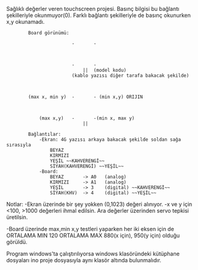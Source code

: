 Sağlıklı değerler veren touchscreen projesi.
Basınç bilgisi bu bağlantı şekilleriyle okunmuyor(0). Farklı bağlantı şekilleriyle de basınç okunurken x,y okunamadı.


			Board görünümü:

							-		-



							-		-
								||	(model kodu)
							(kablo yazısı diğer tarafa bakacak şekilde)



			(max x, min y)	-		- (min x,y) ORIJIN



				(max x,y)	-		-(min x, max y)
								||

			Bağlantılar:
				-Ekran: 4G yazısı arkaya bakacak şekilde soldan sağa sırasıyla
					BEYAZ
					KIRMIZI
					YEŞİL ~~KAHVERENGİ~~
					SİYAH(KAHVERENGİ) ~~YEŞİL~~
				-Board:
					BEYAZ 		-> A0	(analog)
					KIRMIZI 	-> A1	(analog)
					YEŞİL 		-> 3	(digital) ~~KAHVERENGİ~~
					SİYAH(KHV)	-> 4	(digital) ~~YEŞİL~~

Notlar:
-Ekran üzerinde bir şey yokken (0,1023) değeri alınıyor.
-x ve y için <100, >1000 değerleri ihmal edilsin. Ara değerler üzerinden servo tepkisi üretilsin.

-Board üzerinde max,min x,y testleri yaparken her iki eksen için de
	ORTALAMA MIN 120
	ORTALAMA MAX 880(x için), 950(y için)
olduğu görüldü.


Program windows'ta çalıştırılıyorsa windows klasöründeki kütüphane dosyaları ino proje dosyasıyla aynı klasör altında bulunmalıdır.
